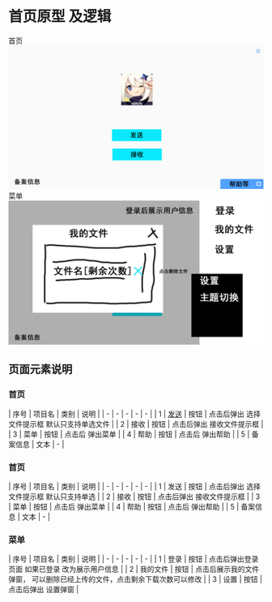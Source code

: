 # 首页原型 及逻辑

首页
![首页](./imgs/首页.jpg)
菜单
![菜单](./imgs/菜单.jpg)

## 页面元素说明

### 首页
| 序号 | 项目名 | 类别 | 说明 |
| - | - | - | - | - |
| 1 | [发送](./%E9%80%89%E6%8B%A9%E6%96%87%E4%BB%B6%E6%8F%90%E7%A4%BA%E6%A1%86.md) | 按钮 | 点击后弹出 选择文件提示框 默认只支持单选文件 |
| 2 | 接收 | 按钮 | 点击后弹出 接收文件提示框 |
| 3 | 菜单 | 按钮 | 点击后 弹出菜单 |
| 4 | 帮助 | 按钮 | 点击后 弹出帮助 |
| 5 | 备案信息 | 文本 | - |

### 首页
| 序号 | 项目名 | 类别 | 说明 |
| - | - | - | - | - |
| 1 | 发送 | 按钮 | 点击后弹出 选择文件提示框 默认只支持单选 |
| 2 | 接收 | 按钮 | 点击后弹出 接收文件提示框 |
| 3 | 菜单 | 按钮 | 点击后 弹出菜单 |
| 4 | 帮助 | 按钮 | 点击后 弹出帮助 |
| 5 | 备案信息 | 文本 | - |

### 菜单
| 序号 | 项目名 | 类别 | 说明 |
| - | - | - | - | - |
| 1 | 登录 | 按钮 | 点击后弹出登录页面 如果已登录 改为展示用户信息 |
| 2 | 我的文件 | 按钮 | 点击后展示我的文件弹窗， 可以删除已经上传的文件，点击剩余下载次数可以修改 | 
| 3 | 设置 | 按钮 | 点击后弹出 设置弹窗 |